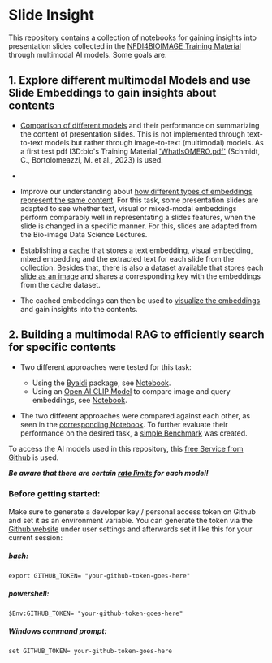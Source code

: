 # Slide Insight

This repository contains a collection of notebooks for gaining insights into presentation slides collected in the [NFDI4BIOIMAGE Training Material](https://nfdi4bioimage.github.io/training/readme.html) through multimodal AI models. Some goals are:

## 1. Explore different multimodal Models and use Slide Embeddings to gain insights about contents
- [Comparison of different models](Test_Models.ipynb) and their performance on summarizing the content of presentation slides. This is not implemented through text-to-text models but rather through image-to-text (multimodal) models. As a first test pdf I3D:bio's Training Material ['WhatIsOMERO.pdf'](https://doi.org/10.5281/zenodo.8323588) (Schmidt, C., Bortolomeazzi, M. et al., 2023) is used.
- 
- Improve our understanding about [how different types of embeddings represent the same content](Inspect_Embeddings/Compare_distorted_Embeddings.ipynb). For this task, some presentation slides are adapted to see whether text, visual or mixed-modal embeddings perform comparably well in representating a slides features, when the slide is changed in a specific manner. For this, slides are adapted from the Bio-image Data Science Lectures.

- Establishing a [cache](https://huggingface.co/datasets/ScaDS-AI/SlideInsight_Cache) that stores a text embedding, visual embedding, mixed embedding and the extracted text for each slide from the collection. Besides that, there is also a dataset available that stores each [slide as an image](https://huggingface.co/datasets/ScaDS-AI/Slide_Insight_Images) and shares a corresponding key with the embeddings from the cache dataset.

- The cached embeddings can then be used to [visualize the embeddings](Inspect_Embeddings/Visualize_HF_Embeddings.ipynb) and gain insights into the contents.

## 2. Building a multimodal RAG to efficiently search for specific contents
- Two different approaches were tested for this task:
    - Using the [Byaldi](https://github.com/AnswerDotAI/byaldi) package, see [Notebook](RAG/RAG_with_byaldi.ipynb).
    - Using an [Open AI CLIP Model](https://huggingface.co/openai/clip-vit-base-patch32) to compare image and query embeddings, see [Notebook](RAG/RAG_with_CLIP.ipynb).

- The two different approaches were compared against each other, as seen in the [corresponding Notebook](RAG/Compare_RAG_approaches.ipynb). To further evaluate their performance on the desired task, a [simple Benchmark](RAG/Benchmark_Byaldi_CLIP.ipynb) was created.

To access the AI models used in this repository, this [free Service from Github](https://github.com/marketplace/models) is used.

***Be aware that there are certain [rate limits](https://docs.github.com/en/github-models/prototyping-with-ai-models#rate-limits) for each model!***



### Before getting started:
Make sure to generate a developer key / personal access token on Github and set it as an environment variable. You can generate the token via the [Github website](github.com) under user settings and afterwards set it like this for your current session:


##### bash:
```export GITHUB_TOKEN= "your-github-token-goes-here"```

##### powershell:
```$Env:GITHUB_TOKEN= "your-github-token-goes-here"```

##### Windows command prompt:
```set GITHUB_TOKEN= your-github-token-goes-here```

